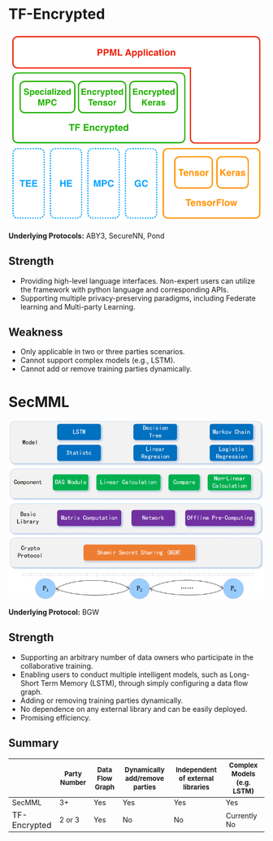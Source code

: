 # TF-Encrypted

![app-stack](app-stack.png)

**Underlying Protocols:** ABY3, SecureNN, Pond

## Strength

- Providing high-level language interfaces. Non-expert users can utilize the framework with python language and corresponding APIs.
- Supporting multiple privacy-preserving paradigms, including Federate learning and Multi-party Learning.

## Weakness

- Only applicable in two or three parties scenarios.
- Cannot support complex models (e.g., LSTM).
- Cannot add or remove training parties dynamically.







# SecMML

![MPL-arch](MPL-arch.png)

**Underlying Protocol:** BGW

## Strength

- Supporting an arbitrary number of data owners who participate in the collaborative training.
- Enabling users to conduct multiple intelligent models, such as Long-Short Term Memory (LSTM), through simply configuring a data flow graph.
- Adding or removing training parties dynamically.
- No dependence on any external library and can be easily deployed.
- Promising efficiency.

## Summary

|                                   | <font size =2>Party Number</font> | <font size =2>Data Flow Graph</font> | <font size =2>Dynamically add/remove parties</font> | <font size =2>Independent of external libraries</font> | <font size =2>Complex Models (e.g. LSTM)</font> |
| --------------------------------- | --------------------------------- | ------------------------------------ | --------------------------------------------------- | ------------------------------------------------------ | ----------------------------------------------- |
| SecMML                            | 3+                                | Yes                                  | Yes                                                 | Yes                                                    | Yes                                             |
| <font size =3>TF-Encrypted</font> | 2 or 3                            | Yes                                  | No                                                  | No                                                     | Currently No                                    |

